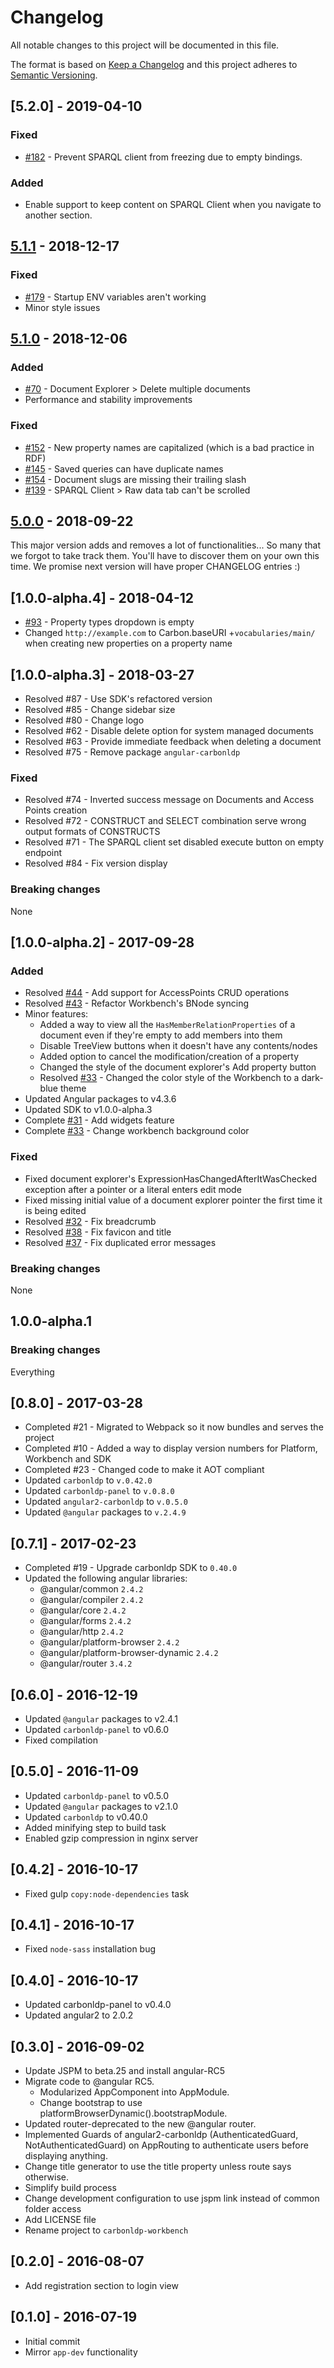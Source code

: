 # Changelog

All notable changes to this project will be documented in this file.

The format is based on [Keep a Changelog]
and this project adheres to [Semantic Versioning].

<!-- ## [Unreleased] -->
<!-- ### Added -->

<!-- ### Fixed -->

<!-- ### Breaking Changes -->
## [5.2.0] - 2019-04-10

### Fixed

- [#182](https://github.com/CarbonLDP/carbonldp-workbench/issues/182) - Prevent SPARQL client from freezing due to empty bindings.

### Added

- Enable support to keep content on SPARQL Client when you navigate to another section.

## [5.1.1] - 2018-12-17

### Fixed

- [#179](https://github.com/CarbonLDP/carbonldp-workbench/issues/179) - Startup ENV variables aren't working
- Minor style issues

## [5.1.0] - 2018-12-06

### Added

- [#70](https://github.com/CarbonLDP/carbonldp-workbench/issues/70) - Document Explorer > Delete multiple documents
- Performance and stability improvements

### Fixed

- [#152](https://github.com/CarbonLDP/carbonldp-workbench/issues/152) - New property names are capitalized (which is a bad practice in RDF)
- [#145](https://github.com/CarbonLDP/carbonldp-workbench/issues/145) - Saved queries can have duplicate names
- [#154](https://github.com/CarbonLDP/carbonldp-workbench/issues/154) - Document slugs are missing their trailing slash
- [#139](https://github.com/CarbonLDP/carbonldp-workbench/issues/139) - SPARQL Client > Raw data tab can't be scrolled

## [5.0.0] - 2018-09-22

This major version adds and removes a lot of functionalities... So many that we forgot to take track them. You'll have to discover them
on your own this time. We promise next version will have proper CHANGELOG entries :)

## [1.0.0-alpha.4] - 2018-04-12

- [#93](https://github.com/CarbonLDP/carbonldp-workbench/issues/93) - Property types dropdown is empty
- Changed `http://example.com` to Carbon.baseURI +`vocabularies/main/` when creating new properties on a property name

## [1.0.0-alpha.3] - 2018-03-27

- Resolved #87 - Use SDK's refactored version
- Resolved #85 - Change sidebar size
- Resolved #80 - Change logo
- Resolved #62 - Disable delete option for system managed documents
- Resolved #63 - Provide immediate feedback when deleting a document
- Resolved #75 - Remove package `angular-carbonldp`

### Fixed

- Resolved #74 - Inverted success message on Documents and Access Points creation
- Resolved #72 - CONSTRUCT and SELECT combination serve wrong output formats of CONSTRUCTS
- Resolved #71 - The SPARQL client set disabled execute button on empty endpoint
- Resolved #84 - Fix version display

### Breaking changes

None

## [1.0.0-alpha.2] - 2017-09-28

### Added

- Resolved [#44](https://github.com/CarbonLDP/carbonldp-workbench/issues/) - Add support for AccessPoints CRUD operations
- Resolved [#43](https://github.com/CarbonLDP/carbonldp-workbench/issues/43) - Refactor Workbench's BNode syncing
- Minor features:
  - Added a way to view all the `HasMemberRelationProperties` of a document even if they're empty to add members into them
  - Disable TreeView buttons when it doesn't have any contents/nodes
  - Added option to cancel the modification/creation of a property
  - Changed the style of the document explorer's Add property button
  - Resolved [#33](https://github.com/CarbonLDP/carbonldp-workbench/issues/33) - Changed the color style of the Workbench to a dark-blue theme
- Updated Angular packages to v4.3.6
- Updated SDK to v1.0.0-alpha.3
- Complete [#31](https://github.com/CarbonLDP/carbonldp-workbench/issues/31) - Add widgets feature
- Complete [#33](https://github.com/CarbonLDP/carbonldp-workbench/issues/33) - Change workbench background color

### Fixed

- Fixed document explorer's ExpressionHasChangedAfterItWasChecked exception after a pointer or a literal enters edit mode
- Fixed missing initial value of a document explorer pointer the first time it is being edited
- Resolved [#32](https://github.com/CarbonLDP/carbonldp-workbench/issues/32) - Fix breadcrumb
- Resolved [#38](https://github.com/CarbonLDP/carbonldp-workbench/issues/38) - Fix favicon and title
- Resolved [#37](https://github.com/CarbonLDP/carbonldp-workbench/issues/37) - Fix duplicated error messages

### Breaking changes

None

## 1.0.0-alpha.1 

### Breaking changes

Everything

## [0.8.0] - 2017-03-28

- Completed #21 - Migrated to Webpack so it now bundles and serves the project
- Completed #10 - Added a way to display version numbers for Platform, Workbench and SDK 
- Completed #23 - Changed code to make it AOT compliant
- Updated `carbonldp` to `v.0.42.0`
- Updated `carbonldp-panel` to `v.0.8.0`
- Updated `angular2-carbonldp` to `v.0.5.0`
- Updated `@angular` packages to `v.2.4.9`

## [0.7.1] - 2017-02-23

- Completed #19 - Upgrade carbonldp SDK to `0.40.0`
- Updated the following angular libraries:
    - @angular/common `2.4.2`
    - @angular/compiler `2.4.2`
    - @angular/core `2.4.2`
    - @angular/forms `2.4.2`
    - @angular/http `2.4.2`
    - @angular/platform-browser `2.4.2`
    - @angular/platform-browser-dynamic `2.4.2`
    - @angular/router `3.4.2`

## [0.6.0] - 2016-12-19

- Updated `@angular` packages to v2.4.1
- Updated `carbonldp-panel` to v0.6.0
- Fixed compilation

## [0.5.0] - 2016-11-09

- Updated `carbonldp-panel` to v0.5.0
- Updated `@angular` packages to v2.1.0
- Updated `carbonldp` to v0.40.0
- Added minifying step to build task
- Enabled gzip compression in nginx server

## [0.4.2] - 2016-10-17

- Fixed gulp `copy:node-dependencies` task

## [0.4.1] - 2016-10-17

- Fixed `node-sass` installation bug

## [0.4.0] - 2016-10-17

- Updated carbonldp-panel to v0.4.0
- Updated angular2 to 2.0.2

## [0.3.0] - 2016-09-02

- Update JSPM to beta.25 and install angular-RC5
- Migrate code to @angular RC5.
    - Modularized AppComponent into AppModule.
    - Change bootstrap to use platformBrowserDynamic().bootstrapModule.
- Updated router-deprecated to the new @angular router.
- Implemented Guards of angular2-carbonldp (AuthenticatedGuard, NotAuthenticatedGuard) on AppRouting to authenticate users before displaying anything.
- Change title generator to use the title property unless route says otherwise.
- Simplify build process
- Change development configuration to use jspm link instead of common folder access
- Add LICENSE file
- Rename project to `carbonldp-workbench`

## [0.2.0] - 2016-08-07

- Add registration section to login view

## [0.1.0] - 2016-07-19

- Initial commit
- Mirror `app-dev` functionality

[Unreleased]: https://github.com/CarbonLDP/carbonldp-workbench/compare/v5.1.1...HEAD

[5.1.1]: https://github.com/CarbonLDP/carbonldp-workbench/compare/v5.1.0...v5.1.1
[5.1.0]: https://github.com/CarbonLDP/carbonldp-workbench/compare/v5.0.0...v5.1.0
[5.0.0]: https://github.com/CarbonLDP/carbonldp-workbench/compare/v0.8.0...v5.0.0

[Keep a Changelog]: https://keepachangelog.com/en/1.0.0/
[Semantic Versioning]: https://semver.org/spec/v2.0.0.html
